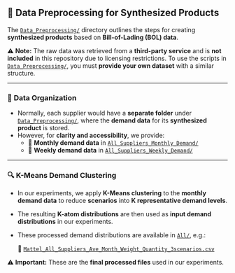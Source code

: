 ## 📂 Data Preprocessing for Synthesized Products

The [`Data_Preprocessing/`](Data_Preprocessing/) directory outlines the steps for creating **synthesized products** based on **Bill-of-Lading (BOL) data**.

⚠ **Note:** The raw data was retrieved from a **third-party service** and is **not included** in this repository due to licensing restrictions. To use the scripts in [`Data_Preprocessing/`](Data_Preprocessing/), you must **provide your own dataset** with a similar structure.

---

### 📌 **Data Organization**
- Normally, each supplier would have a **separate folder** under [`Data_Preprocessing/`](Data_Preprocessing/), where the **demand data** for its **synthesized product** is stored.
- However, for **clarity and accessibility**, we provide:
  - 📂 **Monthly demand data** in [`All_Suppliers_Monthly_Demand/`](All_Suppliers_Monthly_Demand/)
  - 📂 **Weekly demand data** in [`All_Suppliers_Weekly_Demand/`](All_Suppliers_Weekly_Demand/)

---

### 🔍 **K-Means Demand Clustering**
- In our experiments, we apply **K-Means clustering** to the **monthly demand data** to reduce **scenarios** into **K representative demand levels**.
- The resulting **K-atom distributions** are then used as **input demand distributions** in our experiments.
- These processed demand distributions are available in [`All/`](All/), e.g.:

  📄 [`Mattel_All_Suppliers_Ave_Month_Weight_Quantity_3scenarios.csv`](All/Mattel_All_Suppliers_Ave_Month_Weight_Quantity_3scenarios.csv)

⚠ **Important:** These are the **final processed files** used in our experiments.
